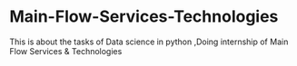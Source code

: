 # Main-Flow-Services-Technologies
This is about the tasks of Data science in python ,Doing internship of Main Flow Services &amp; Technologies
